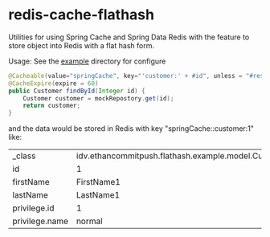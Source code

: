 # redis-cache-flathash
Utilities for using Spring Cache and Spring Data Redis with the feature to store object into Redis with a flat hash form.

Usage: See the [example](https://github.com/ethancommitpush/redis-cache-flathash/tree/master/example) directory for configure

```java
@Cacheable(value="springCache", key="'customer:' + #id", unless = "#result == null")/* result in redis key: springCache::customer:1 */
@CacheExpire(expire = 60)
public Customer findById(Integer id) {
	Customer customer = mockRepostory.get(id);
	return customer;
}
```

and the data would be stored in Redis with key "springCache::customer:1" like:

|                |                                                     |
|----------------|-----------------------------------------------------|
| _class         | idv.ethancommitpush.flathash.example.model.Customer |
| id             | 1                                                   |
| firstName      | FirstName1                                          |
| lastName       | LastName1                                           |
| privilege.id   | 1                                                   |
| privilege.name | normal                                              |
